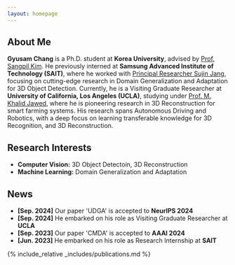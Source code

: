 ```yaml
---
layout: homepage
---
```


## About Me

**Gyusam Chang** is a Ph.D. student at **Korea University**, advised by [Prof. Sangpil Kim](https://kuaicv.com/). He previously interned at **Samsung Advanced Institute of Technology (SAIT)**, where he worked with [Principal Researcher Sujin Jang](https://sujinjang.github.io/), focusing on cutting-edge research in Domain Generalization and Adaptation for 3D Object Detection. Currently, he is a Visiting Graduate Researcher at **University of California, Los Angeles (UCLA)**, studying under [Prof. M. Khalid Jawed](https://structures.computer/), where he is pioneering research in 3D Reconstruction for smart farming systems. His research spans Autonomous Driving and Robotics, with a deep focus on learning transferable knowledge for 3D Recognition, and 3D Reconstruction.

## Research Interests

- **Computer Vision:** 3D Object Detectoin, 3D Reconstruction
- **Machine Learning:** Domain Generalization and Adaptation

## News

- **[Sep. 2024]** Our paper 'UDGA' is accepted to **NeurIPS 2024**
- **[Sep. 2024]** He embarked on his role as Visiting Graduate Researcher at **UCLA**
- **[Sep. 2023]** Our paper 'CMDA' is accepted to **AAAI 2024**
- **[Jun. 2023]** He embarked on his role as Research Internship at **SAIT**


{% include_relative _includes/publications.md %}

<!-- {% include_relative _includes/services.md %} -->
